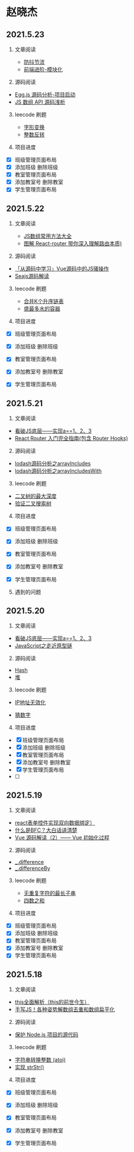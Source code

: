 # 赵晓杰

## 2021.5.23
1. 文章阅读
   - [防抖节流](https://juejin.cn/post/6964580071986167822)
   - [前端进阶-模块化](https://juejin.cn/post/6965026256286908429)

2. 源码阅读

- [Egg.js 源码分析-项目启动](https://juejin.cn/post/6844903716777099278)
- [JS 数组 API 源码浅析](https://juejin.cn/post/6844903568634462221)
3. leecode 刷题

   - [字形变换](https://leetcode-cn.com/problems/zigzag-conversion/)
   - [整数反转](https://leetcode-cn.com/problems/reverse-integer/)

4. 项目进度

- [x] 班级管理页面布局
- [x] 添加班级 删除班级
- [x] 教室管理页面布局
- [x] 添加教室号 删除教室
- [x] 学生管理页面布局

## 2021.5.22
1. 文章阅读

   - [JS数组常用方法大全](https://www.dxel.cn/1089.html)
   - [图解 React-router 带你深入理解路由本质)](https://juejin.cn/post/6965419095860707341)

2. 源码阅读

- [「从源码中学习」Vue源码中的JS骚操作](https://juejin.cn/post/6844903782719946765)
- [Seajs源码解读](https://juejin.cn/post/6844903656353955847)

3. leecode 刷题

   - [合并K个升序链表](https://leetcode-cn.com/problems/merge-k-sorted-lists/)
   - [盛最多水的容器](https://leetcode-cn.com/problems/container-with-most-water/)

4. 项目进度

- [x] 班级管理页面布局
- [x] 添加班级 删除班级
- [x] 教室管理页面布局
- [x] 添加教室号 删除教室
- [x] 学生管理页面布局


## 2021.5.21
1. 文章阅读

- [看破JS底层——实现a==1、2、3](https://juejin.cn/post/6948257149625729055)
- [React Router 入门完全指南(包含 Router Hooks)](https://juejin.cn/post/6948226424427773983)

2. 源码阅读

- [lodash源码分析之arrayIncludes](https://github.com/yeyuqiudeng/pocket-lodash/blob/master/internal/arrayIncludes.md)
- [lodash源码分析之arrayIncludesWith](https://github.com/yeyuqiudeng/pocket-lodash/blob/master/internal/arrayIncludesWith.md)

3. leecode 刷题

- [二叉树的最大深度](https://leetcode-cn.com/leetbook/read/top-interview-questions-easy/xnd69e/)
- [验证二叉搜索树](https://leetcode-cn.com/leetbook/read/top-interview-questions-easy/xn08xg/)

4. 项目进度

- [x] 班级管理页面布局
- [x] 添加班级 删除班级
- [x] 教室管理页面布局
- [x] 添加教室号 删除教室
- [x] 学生管理页面布局


5. 遇到的问题
## 2021.5.20
1. 文章阅读

- [看破JS底层——实现a==1、2、3](https://juejin.cn/post/6948257149625729055)
- [JavaScript之走近原型链](https://juejin.cn/post/6949814782862032909)

2. 源码阅读

- [Hash](https://github.com/yeyuqiudeng/pocket-lodash/blob/master/internal/Hash.md)
- [堆](https://github.com/jasonandjay/js-code/blob/master/algorithm/heap.js)

3. leecode 刷题

- [IP地址无效化](https://leetcode-cn.com/problems/defanging-an-ip-address/)
  
- [猜数字](https://leetcode-cn.com/problems/guess-numbers/)

4. 项目进度

- [x] 班级管理页面布局
- [x] 添加班级 删除班级
- [x] 教室管理页面布局
- [x] 添加教室号 删除教室
- [x] 学生管理页面布局
- [ ] 
## 2021.5.19
1. 文章阅读
 - [react表单控件实现双向数据绑定）](https://blog.csdn.net/qq_41614928/article/details/94997891)
 - [什么是BFC？大白话讲清楚](https://juejin.cn/post/6950082193632788493)
 - [Vue 源码解读（2）—— Vue 初始化过程](https://juejin.cn/post/6950084496515399717)

2. 源码阅读

- [_.difference](https://www.lodashjs.com/docs/lodash.difference#_differencearray-values)
- [_.differenceBy](https://www.lodashjs.com/docs/lodash.differenceBy#_differencebyarray-values-iteratee_identity)

3. leecode 刷题

   - [无重复字符的最长子串](https://leetcode-cn.com/problems/longest-substring-without-repeating-characters/)
   - [四数之和](https://leetcode-cn.com/problems/4sum/)

4. 项目进度

- [x] 班级管理页面布局
- [x] 添加班级 删除班级
- [x] 教室管理页面布局
- [x] 添加教室号 删除教室
- [x] 学生管理页面布局
## 2021.5.18
1. 文章阅读

  - [this全面解析（this的前世今生）](https://blog.csdn.net/weixin_44882362/article/details/112244945?utm_source=app)
  - [手写JS！各种姿势解数组去重和数组扁平化](https://juejin.cn/post/6950307682737717261)

2. 源码阅读
 - [保护 Node.js 项目的源代码](https://cloud.tencent.com/developer/article/1624187?from=information.detail.js%E7%BD%91%E7%AB%99%E6%BA%90%E4%BB%A3%E7%A0%81)

3. leecode 刷题

- [字符串转换整数 (atoi)](https://leetcode-cn.com/leetbook/read/top-interview-questions-easy/xnoilh/)
- [实现 strStr()](https://leetcode-cn.com/leetbook/read/top-interview-questions-easy/xnr003/)

4. 项目进度

- [x] 班级管理页面布局
- [x] 添加班级 删除班级
- [x] 教室管理页面布局
- [x] 添加教室号 删除教室
- [x] 学生管理页面布局

